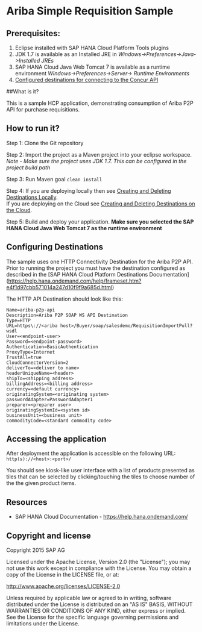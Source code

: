 # Ariba Simple Requisition Sample

Prerequisites:
--------------

1.    Eclipse installed with SAP HANA Cloud Platform Tools plugins
2.    JDK 1.7 is available as an Installed JRE in *Windows->Preferences->Java->Installed JREs*
3.    SAP HANA Cloud Java Web Tomcat 7 is available as a runtime environment *Windows->Preferences->Server-> Runtime Environments*
4.    [Configured destinations for connecting to the Concur API](#configuring-destinations)

##What is it?

This is a sample HCP application, demonstrating consumption of Ariba P2P API for purchase requisitions.

## How to run it?

Step 1: Clone the Git repository

Step 2: Import the project as a Maven project into your eclipse workspace. 
*Note - Make sure the project uses JDK 1.7. This can be configured in the project build path*

Step 3: Run Maven goal `clean install` 

Step 4: If you are deploying locally then see [Creating and Deleting Destinations Locally](https://help.hana.ondemand.com/help/frameset.htm?7fa92ffa007346f58491999361928303.html).<br>
If you are deploying on the Cloud see [Creating and Deleting Destinations on the Cloud](https://help.hana.ondemand.com/help/frameset.htm?94dddf7d9e56401ba1719b7e836d8ee9.html).

Step 5: Build and deploy your application. **Make sure you selected the SAP HANA Cloud Java Web Tomcat 7 as the runtime environment**


## <a name="configuring-destinations"></a> Configuring Destinations
The sample uses one HTTP Connectivity Destination for the Ariba P2P API.
Prior to running the project you must have the destination configured as described in the [SAP HANA Cloud Platform Destinations Documentation] (https://help.hana.ondemand.com/help/frameset.htm?e4f1d97cbb571014a247d10f9f9a685d.html)

The HTTP API Destination should look like this:


	Name=ariba-p2p-api
	Description=Ariba P2P SOAP WS API Destination
	Type=HTTP
	URL=https\://<ariba host>/Buyer/soap/salesdemo/RequisitionImportPull?wsdl
	User=<endpoint-user>
	Password=<endpoint-password>
	Authentication=BasicAuthentication
	ProxyType=Internet
	TrustAll=true
	CloudConnectorVersion=2
	deliverTo=<deliver to name>
	headerUniqueName=<header>
	shipTo=<shipping address>
	billingAddress=<billing address>
	currency=<default currency>
	originatingSystem=<originating system>
	passwordAdapter=PasswordAdapter1
	preparer=<preparer user>
	originatingSystemId=<system id>
	businessUnit=<business unit>
	commodityCode=<standard commodity code>


## Accessing the application
After deployment the application is accessible on the following URL:
`http(s)://<host>:<port>/`

You should see kiosk-like user interface with a list of products presented as tiles that can be selected by clicking/touching the tiles to choose number of the the given product items.

## Resources

* SAP HANA Cloud Documentation - https://help.hana.ondemand.com/

## Copyright and license

Copyright 2015 SAP AG

Licensed under the Apache License, Version 2.0 (the "License"); you may not use this work except in compliance with the License. You may obtain a copy of the License in the LICENSE file, or at:

http://www.apache.org/licenses/LICENSE-2.0

Unless required by applicable law or agreed to in writing, software distributed under the License is distributed on an "AS IS" BASIS, WITHOUT WARRANTIES OR CONDITIONS OF ANY KIND, either express or implied. See the License for the specific language governing permissions and limitations under the License.
